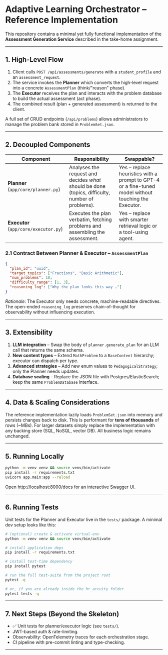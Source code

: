 # Adaptive Learning Orchestrator – Reference Implementation

This repository contains a minimal yet fully functional implementation of the **Assessment Generation Service** described in the take-home assignment.

---
## 1. High-Level Flow
1. Client calls `POST /api/assessments/generate` with a `student_profile` and an `assessment_request`.
2. The service invokes the **Planner** which converts the high-level request into a concrete `AssessmentPlan` (think/"reason" phase).
3. The **Executor** receives the plan and interacts with the problem database to build the actual assessment (act phase).
4. The combined result (plan + generated assessment) is returned to the client.

A full set of CRUD endpoints (`/api/problems`) allows administrators to manage the problem bank stored in `ProblemSet.json`.

---
## 2. Decoupled Components
| Component | Responsibility | Swappable? |
|-----------|---------------|------------|
| **Planner** (`app/core/planner.py`) | Analyses the request and decides *what* should be done (topics, difficulty, number of problems). | Yes – replace heuristics with a prompt to GPT-4 or a fine-tuned model without touching the Executor. |
| **Executor** (`app/core/executor.py`) | Executes the plan verbatim, fetching problems and assembling the assessment. | Yes – replace with smarter retrieval logic or a tool-using agent. |

### 2.1 Contract Between Planner & Executor – `AssessmentPlan`
```json
{
  "plan_id": "uuid",
  "target_topics": ["Fractions", "Basic Arithmetic"],
  "num_problems": 10,
  "difficulty_range": [1, 3],
  "reasoning_log": ["Why the plan looks this way …"]
}
```
*Rationale*: The Executor only needs concrete, machine-readable directives. The open-ended `reasoning_log` preserves chain-of-thought for observability without influencing execution.

---
## 3. Extensibility
1. **LLM integration** – Swap the body of `planner.generate_plan` for an LLM call that returns the same schema.
2. **New content types** – Extend `MathProblem` to a `BaseContent` hierarchy; executor can dispatch per type.
3. **Advanced strategies** – Add new enum values to `PedagogicalStrategy`; only the Planner needs updates.
4. **Database scaling** – Replace the JSON file with Postgres/ElasticSearch; keep the same `ProblemDatabase` interface.

---
## 4. Data & Scaling Considerations
The reference implementation lazily loads `ProblemSet.json` into memory and persists changes back to disk. This is performant for **tens of thousands** of rows (~MBs). For larger datasets simply replace the implementation with any backing store (SQL, NoSQL, vector DB). All business logic remains unchanged.

---
## 5. Running Locally
```bash
python -m venv venv && source venv/bin/activate
pip install -r requirements.txt
uvicorn app.main:app --reload
```
Open http://localhost:8000/docs for an interactive Swagger UI.

---
## 6. Running Tests
Unit tests for the Planner and Executor live in the `tests/` package. A minimal dev setup looks like this:

```bash
# (optional) create & activate virtual-env
python -m venv venv && source venv/bin/activate

# install application deps
pip install -r requirements.txt

# install test-time dependency
pip install pytest

# run the full test-suite from the project root
pytest -q

# or, if you are already inside the hr_accuity folder
pytest tests -q
```

---
## 7. Next Steps (Beyond the Skeleton)
* ✅ Unit tests for planner/executor logic (see `tests/`).
* JWT-based auth & rate-limiting.
* Observability: OpenTelemetry traces for each orchestration stage.
* CI pipeline with pre-commit linting and type-checking.

---

